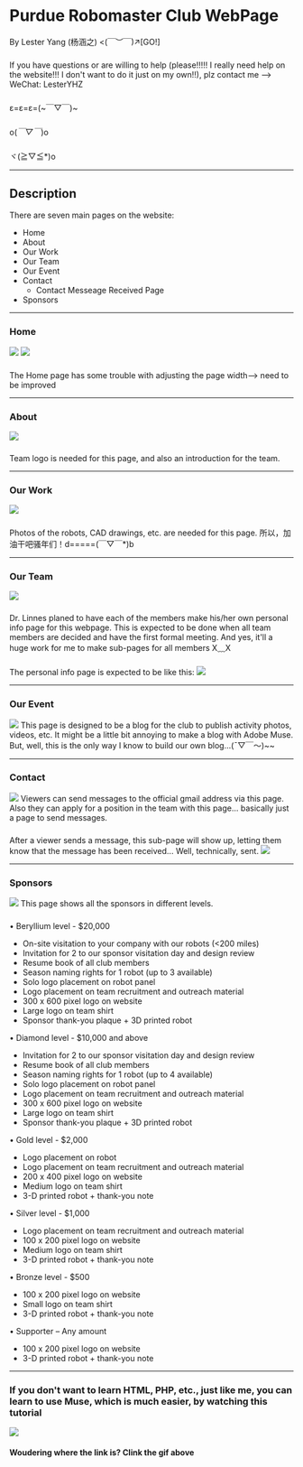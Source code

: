 # Purdue Robomaster Club WebPage
By Lester Yang (杨涵之) <(￣︶￣)↗[GO!]
###
If you have questions or are willing to help (please!!!!! I really need help on the website!!! I don't want to do it just on my own!!), plz contact me --> WeChat: LesterYHZ
###
ε=ε=ε=(~￣▽￣)~
###
o(*￣▽￣*)o
###
ヾ(≧▽≦*)o

***
## Description
There are seven main pages on the website: 
* Home
* About
* Our Work
* Our Team
* Our Event
* Contact 
    * Contact Messeage Received Page
* Sponsors
***
### Home
![](https://s1.ax1x.com/2018/02/17/9tV2vj.png)
![](https://s1.ax1x.com/2018/02/17/9tVWKs.png)
###
The Home page has some trouble with adjusting the page width--> need to be improved
***
### About
![](https://s1.ax1x.com/2018/02/17/9tVhbq.png)
### 
Team logo is needed for this page, and also an introduction for the team. 
***
### Our Work
![](https://s1.ax1x.com/2018/02/17/9tV5V0.png)
###
Photos of the robots, CAD drawings, etc. are needed for this page. 所以，加油干吧骚年们！d=====(￣▽￣*)b
***
### Our Team
![](https://s1.ax1x.com/2018/02/17/9tVo5T.png)
###
Dr. Linnes planed to have each of the members make his/her own personal info page for this webpage. This is expected to be done when all team members are decided and have the first formal meeting. And yes, it'll a huge work for me to make sub-pages for all members X﹏X
###
The personal info page is expected to be like this:
![](https://s1.ax1x.com/2018/02/17/9tZ9PO.png)
***
### Our Event
![](https://s1.ax1x.com/2018/02/17/9tZCGD.png)
This page is designed to be a blog for the club to publish activity photos, videos, etc. It might be a little bit annoying to make a blog with Adobe Muse. But, well, this is the only way I know to build our own blog...(ˉ▽￣～)~~
***
### Contact
![](https://s1.ax1x.com/2018/02/17/9tZPRe.png)
Viewers can send messages to the official gmail address via this page. Also they can apply for a position in the team with this page... basically just a page to send messages. 
###
After a viewer sends a message, this sub-page will show up, letting them know that the message has been received... Well, technically, sent. 
![](https://s1.ax1x.com/2018/02/17/9tZixH.png)
***
### Sponsors
![](https://s1.ax1x.com/2018/02/17/9tZkMd.png)
This page shows all the sponsors in different levels. 
###
• Beryllium level - $20,000
*  On-site visitation to your company with our robots (<200 miles)
*  Invitation for 2 to our sponsor visitation day and design review
*  Resume book of all club members
*  Season naming rights for 1 robot (up to 3 available)
*  Solo logo placement on robot panel
*  Logo placement on team recruitment and outreach material
*  300 x 600 pixel logo on website
*  Large logo on team shirt
*  Sponsor thank-you plaque + 3D printed robot


• Diamond level - $10,000 and above
*  Invitation for 2 to our sponsor visitation day and design review
*  Resume book of all club members
*  Season naming rights for 1 robot (up to 4 available)
*  Solo logo placement on robot panel
*  Logo placement on team recruitment and outreach material
*  300 x 600 pixel logo on website
*  Large logo on team shirt
*  Sponsor thank-you plaque + 3D printed robot


• Gold level - $2,000
*  Logo placement on robot
*  Logo placement on team recruitment and outreach material
*  200 x 400 pixel logo on website
*  Medium logo on team shirt
*  3-D printed robot + thank-you note


• Silver level - $1,000
*  Logo placement on team recruitment and outreach material
*  100 x 200 pixel logo on website
*  Medium logo on team shirt
*  3-D printed robot + thank-you note


• Bronze level - $500
*  100 x 200 pixel logo on website
*  Small logo on team shirt
*  3-D printed robot + thank-you note


• Supporter – Any amount
*  100 x 200 pixel logo on website
*  3-D printed robot + thank-you note 

***
### If you don't want to learn HTML, PHP, etc., just like me, you can learn to use Muse, which is much easier, by watching this tutorial
[![](https://s1.ax1x.com/2018/02/17/9tZKJS.gif)](https://www.youtube.com/watch?v=rXmga-D0xDM)
#### Woudering where the link is? Clink the gif above

